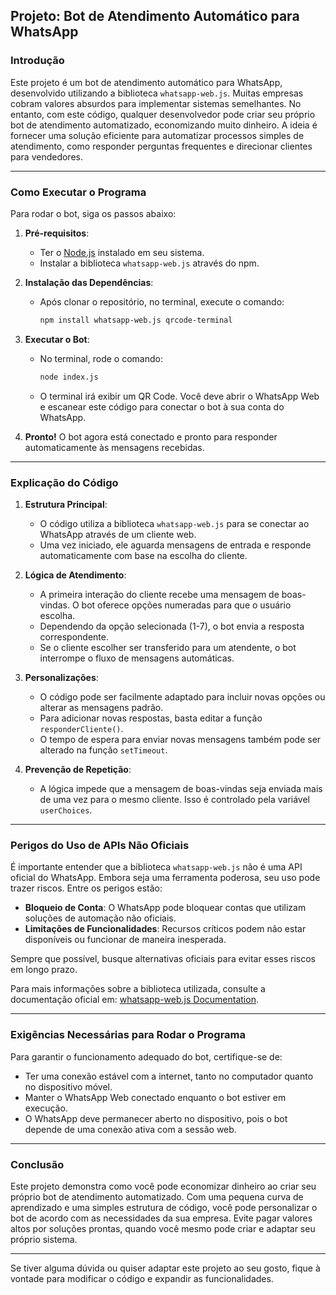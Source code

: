 ## Projeto: Bot de Atendimento Automático para WhatsApp

### Introdução

Este projeto é um bot de atendimento automático para WhatsApp, desenvolvido utilizando a biblioteca `whatsapp-web.js`. Muitas empresas cobram valores absurdos para implementar sistemas semelhantes. No entanto, com este código, qualquer desenvolvedor pode criar seu próprio bot de atendimento automatizado, economizando muito dinheiro. A ideia é fornecer uma solução eficiente para automatizar processos simples de atendimento, como responder perguntas frequentes e direcionar clientes para vendedores.

---

### Como Executar o Programa

Para rodar o bot, siga os passos abaixo:

1. **Pré-requisitos**:
   - Ter o [Node.js](https://nodejs.org/en/) instalado em seu sistema.
   - Instalar a biblioteca `whatsapp-web.js` através do npm.

2. **Instalação das Dependências**:
   - Após clonar o repositório, no terminal, execute o comando:
     ```bash
     npm install whatsapp-web.js qrcode-terminal
     ```

3. **Executar o Bot**:
   - No terminal, rode o comando:
     ```bash
     node index.js
     ```
   - O terminal irá exibir um QR Code. Você deve abrir o WhatsApp Web e escanear este código para conectar o bot à sua conta do WhatsApp.

4. **Pronto!** O bot agora está conectado e pronto para responder automaticamente às mensagens recebidas.

---

### Explicação do Código

1. **Estrutura Principal**:
   - O código utiliza a biblioteca `whatsapp-web.js` para se conectar ao WhatsApp através de um cliente web.
   - Uma vez iniciado, ele aguarda mensagens de entrada e responde automaticamente com base na escolha do cliente.

2. **Lógica de Atendimento**:
   - A primeira interação do cliente recebe uma mensagem de boas-vindas. O bot oferece opções numeradas para que o usuário escolha.
   - Dependendo da opção selecionada (1-7), o bot envia a resposta correspondente.
   - Se o cliente escolher ser transferido para um atendente, o bot interrompe o fluxo de mensagens automáticas.

3. **Personalizações**:
   - O código pode ser facilmente adaptado para incluir novas opções ou alterar as mensagens padrão.
   - Para adicionar novas respostas, basta editar a função `responderCliente()`. 
   - O tempo de espera para enviar novas mensagens também pode ser alterado na função `setTimeout`.

4. **Prevenção de Repetição**:
   - A lógica impede que a mensagem de boas-vindas seja enviada mais de uma vez para o mesmo cliente. Isso é controlado pela variável `userChoices`.

---

### Perigos do Uso de APIs Não Oficiais

É importante entender que a biblioteca `whatsapp-web.js` não é uma API oficial do WhatsApp. Embora seja uma ferramenta poderosa, seu uso pode trazer riscos. Entre os perigos estão:

- **Bloqueio de Conta**: O WhatsApp pode bloquear contas que utilizam soluções de automação não oficiais.
- **Limitações de Funcionalidades**: Recursos críticos podem não estar disponíveis ou funcionar de maneira inesperada.
  
Sempre que possível, busque alternativas oficiais para evitar esses riscos em longo prazo.

Para mais informações sobre a biblioteca utilizada, consulte a documentação oficial em: [whatsapp-web.js Documentation](https://wwebjs.dev/guide/).

---

### Exigências Necessárias para Rodar o Programa

Para garantir o funcionamento adequado do bot, certifique-se de:

- Ter uma conexão estável com a internet, tanto no computador quanto no dispositivo móvel.
- Manter o WhatsApp Web conectado enquanto o bot estiver em execução.
- O WhatsApp deve permanecer aberto no dispositivo, pois o bot depende de uma conexão ativa com a sessão web.

---

### Conclusão

Este projeto demonstra como você pode economizar dinheiro ao criar seu próprio bot de atendimento automatizado. Com uma pequena curva de aprendizado e uma simples estrutura de código, você pode personalizar o bot de acordo com as necessidades da sua empresa. Evite pagar valores altos por soluções prontas, quando você mesmo pode criar e adaptar seu próprio sistema.

---

Se tiver alguma dúvida ou quiser adaptar este projeto ao seu gosto, fique à vontade para modificar o código e expandir as funcionalidades.

